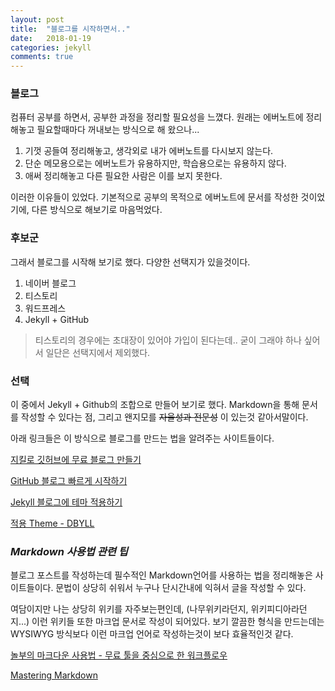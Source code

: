 ```yaml
---
layout: post
title:  "블로그를 시작하면서.."
date:   2018-01-19
categories: jekyll
comments: true
---
```



### 블로그
컴퓨터 공부를 하면서, 공부한 과정을 정리할 필요성을 느꼈다. 원래는 에버노트에 정리해놓고 필요할때마다 꺼내보는 방식으로 해 왔으나...

1. 기껏 공들여 정리해놓고, 생각외로 내가 에버노트를 다시보지 않는다.
2. 단순 메모용으로는 에버노트가 유용하지만, 학습용으로는 유용하지 않다.
3. 애써 정리해놓고 다른 필요한 사람은 이를 보지 못한다.

이러한 이유들이 있었다.
기본적으로 공부의 목적으로 에버노트에 문서를 작성한 것이었기에, 다른 방식으로 해보기로 마음먹었다.


### 후보군
그래서 블로그를 시작해 보기로 했다. 다양한 선택지가 있을것이다.

1. 네이버 블로그
2. 티스토리
3. 워드프레스
4. Jekyll + GitHub 
> 티스토리의 경우에는 초대장이 있어야 가입이 된다는데.. 굳이 그래야 하나 싶어서 일단은 선택지에서 제외했다.


### 선택
이 중에서 Jekyll + Github의 조합으로 만들어 보기로 했다.
Markdown을 통해 문서를 작성할 수 있다는 점, 그리고 왠지모를 ~~자율성과 전문성~~ 이 있는것 같아서말이다.


아래 링크들은 이 방식으로 블로그를 만드는 법을 알려주는 사이트들이다. 

[지킬로 깃허브에 무료 블로그 만들기](https://nolboo.kim/blog/2013/10/15/free-blog-with-github-jekyll/)

[GitHub 블로그 빠르게 시작하기](http://thdev.net/653)

[Jekyll 블로그에 테마 적용하기](http://my2kong.net/2016/07/07/jekyll-blogging-theme/)

[적용 Theme - DBYLL](https://github.com/dbtek/dbyll)




### _Markdown 사용법 관련 팁_
블로그 포스트를 작성하는데 필수적인 Markdown언어를 사용하는 법을 정리해놓은 사이트들이다. 문법이 상당히 쉬워서 누구나 단시간내에 익혀서 글을 작성할 수 있다.

여담이지만 나는 상당히 위키를 자주보는편인데, (나무위키라던지, 위키피디아라던지...) 이런 위키들 또한 마크업 문서로 작성이 되어있다. 보기 깔끔한 형식을 만드는데는 WYSIWYG 방식보다 이런 마크업 언어로 작성하는것이 보다 효율적인것 같다.


[놀부의 마크다운 사용법 - 무료 툴을 중심으로 한 워크플로우](https://nolboo.kim/blog/2014/04/15/how-to-use-markdown/)

[Mastering Markdown](https://guides.github.com/features/mastering-markdown/)

